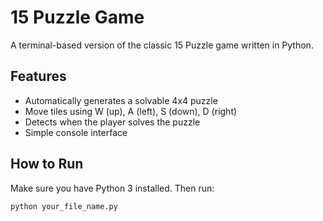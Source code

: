 # 15 Puzzle Game

A terminal-based version of the classic 15 Puzzle game written in Python.

## Features

- Automatically generates a solvable 4x4 puzzle
- Move tiles using W (up), A (left), S (down), D (right)
- Detects when the player solves the puzzle
- Simple console interface

## How to Run

Make sure you have Python 3 installed. Then run:

```bash
python your_file_name.py
